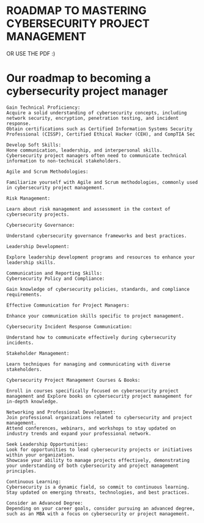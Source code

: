 # ROADMAP TO MASTERING CYBERSECURITY PROJECT MANAGEMENT


OR USE THE PDF :)



# Our roadmap to becoming a cybersecurity project manager
    
    Gain Technical Proficiency:
    Acquire a solid understanding of cybersecurity concepts, including network security, encryption, penetration testing, and incident response.
    Obtain certifications such as Certified Information Systems Security Professional (CISSP), Certified Ethical Hacker (CEH), and CompTIA Sec

    Develop Soft Skills:
    Hone communication, leadership, and interpersonal skills. Cybersecurity project managers often need to communicate technical information to non-technical stakeholders.

    Agile and Scrum Methodologies:

    Familiarize yourself with Agile and Scrum methodologies, commonly used in cybersecurity project management.

    Risk Management:

    Learn about risk management and assessment in the context of cybersecurity projects.

    Cybersecurity Governance:

    Understand cybersecurity governance frameworks and best practices.

    Leadership Development:

    Explore leadership development programs and resources to enhance your leadership skills.

    Communication and Reporting Skills:
    Cybersecurity Policy and Compliance:

    Gain knowledge of cybersecurity policies, standards, and compliance requirements.

    Effective Communication for Project Managers:

    Enhance your communication skills specific to project management.

    Cybersecurity Incident Response Communication:

    Understand how to communicate effectively during cybersecurity incidents.

    Stakeholder Management:

    Learn techniques for managing and communicating with diverse stakeholders.

    Cybersecurity Project Management Courses & Books:

    Enroll in courses specifically focused on cybersecurity project management and Explore books on cybersecurity project management for in-depth knowledge.

    Networking and Professional Development:
    Join professional organizations related to cybersecurity and project management.
    Attend conferences, webinars, and workshops to stay updated on industry trends and expand your professional network.

    Seek Leadership Opportunities:
    Look for opportunities to lead cybersecurity projects or initiatives within your organization.
    Showcase your ability to manage projects effectively, demonstrating your understanding of both cybersecurity and project management principles.

    Continuous Learning:
    Cybersecurity is a dynamic field, so commit to continuous learning. Stay updated on emerging threats, technologies, and best practices.

    Consider an Advanced Degree:
    Depending on your career goals, consider pursuing an advanced degree, such as an MBA with a focus on cybersecurity or project management.

